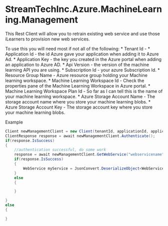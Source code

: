 # StreamTechInc.Azure.MachineLearning.Management
This Rest Client will allow you to retrain existing web service and use those iLearners to provision new web services.

To use this you will need most if not all of the following:
    * Tenant Id - 
    * Application Id - the id Azure gave your application when adding it to Azure Ad.
    * Application Key - the key you created in the Azure portal when adding an application to Azure AD.
    * Api Version - the version of the machine learning API you are using.
    * Subscription Id - your azure Subscription Id.
    * Resource Group Name - Azure resource group holding your Machine learning workspace.
    * Machine Learning Workspace Id - Check the properties pane of the Machine Learning Workspace in Azure portal.
    * Machine Learning Workspace Plan Id - So far as I can tell this is the name of your machine learning workspace.
    * Azure Storage Account Name - The storage account name where you store your machine learning blobs.
    * Azure Storage Account Key - The storage account key where you store your machine learning blobs.

Example

``` c#
Client newManagementClient = new Client(tenantId, applicationId, applicaitonKey, apiVersion);
ClientResponse response = await newManagementClient.Authenticate();
if(response.IsSuccess)
{
    //authentication successful, do some work
    response = await newManagementClient.GetWebService("webservicename", subscriptionId, resourceGroupName);
    if(response.IsSuccess)
    {
        WebService myService = JsonConvert.DeserializeObject<WebService>(response.ResponseMessage);
    }
    else
    {

    }

}
else
{

}

```